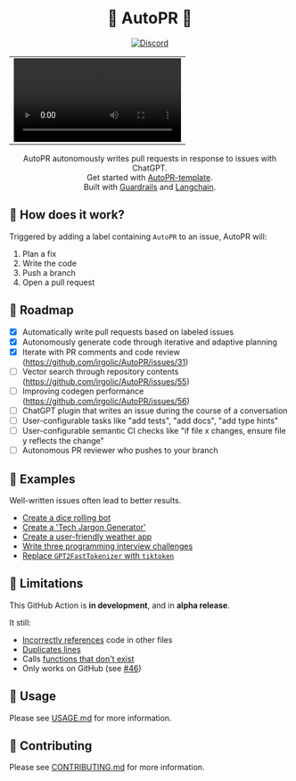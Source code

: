 <div align="center">

# 🚀 AutoPR 🚀

[![Discord](https://badgen.net/badge/icon/discord?icon=discord&label&color=purple)](https://discord.gg/ykk7Znt3K6)


<table align="center">
  <tr>
    <td>
      <video src="https://user-images.githubusercontent.com/24586651/235325137-b4283565-f759-48f8-9e8b-39df144e0eb7.mov">
    </td>
  </tr>
</table>


AutoPR autonomously writes pull requests in response to issues with ChatGPT.  
Get started with [AutoPR-template](https://github.com/irgolic/AutoPR-template).  
Built with [Guardrails](https://github.com/ShreyaR/guardrails) and [Langchain](https://github.com/hwchase17/langchain).    

</div>

## 💪 How does it work?

Triggered by adding a label containing `AutoPR` to an issue, AutoPR will:

1. Plan a fix
2. Write the code
3. Push a branch
4. Open a pull request

## 📍 Roadmap

- [X] Automatically write pull requests based on labeled issues
- [X] Autonomously generate code through iterative and adaptive planning
- [X] Iterate with PR comments and code review (https://github.com/irgolic/AutoPR/issues/31)
- [ ] Vector search through repository contents (https://github.com/irgolic/AutoPR/issues/55)
- [ ] Improving codegen performance (https://github.com/irgolic/AutoPR/issues/56)
- [ ] ChatGPT plugin that writes an issue during the course of a conversation
- [ ] User-configurable tasks like "add tests", "add docs", "add type hints"
- [ ] User-configurable semantic CI checks like "if file x changes, ensure file y reflects the change"
- [ ] Autonomous PR reviewer who pushes to your branch

## 💎 Examples

Well-written issues often lead to better results.

- [Create a dice rolling bot](https://github.com/irgolic/AutoPR-template/pull/21)
- [Create a 'Tech Jargon Generator'](https://github.com/irgolic/AutoPR-template/pull/13)
- [Create a user-friendly weather app](https://github.com/irgolic/AutoPR-template/pull/15)
- [Write three programming interview challenges](https://github.com/irgolic/AutoPR-template/pull/11)
- [Replace `GPT2FastTokenizer` with `tiktoken`](https://github.com/irgolic/AutoPR/pull/44)


## 🤞 Limitations

This GitHub Action is **in development**, and in **alpha release**.

It still:

- [Incorrectly references](https://github.com/irgolic/AutoPR-template/pull/19/files#diff-830c8547feabc5e216043b6af2f7784ee819537d88219e607543a899db1853c0R17) code in other files
- [Duplicates lines](https://github.com/irgolic/AutoPR/pull/44/files#diff-8427d3dc331c8d06d0eca82385f08cb9878240db18a867f463ae90afab6ded43R135)
- Calls [functions that don't exist](https://github.com/irgolic/AutoPR-template/pull/9/files#diff-01de17011a56527deac53327fec7f83279509157a1e806a2cec5c2215a953e97R63)
- Only works on GitHub (see [#46](https://github.com/irgolic/AutoPR/issues/46))

## 🔨 Usage

Please see [USAGE.md](USAGE.md) for more information.

## 📝 Contributing

Please see [CONTRIBUTING.md](CONTRIBUTING.md) for more information.
